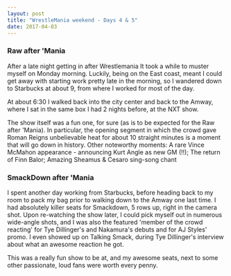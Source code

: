 ```yaml
---
layout: post
title: "WrestleMania weekend - Days 4 & 5"
date: 2017-04-03
---
```


### Raw after 'Mania

After a late night getting in after Wrestlemania It took a while to muster myself on Monday morning. Luckily, being on the East coast, meant I could get away with starting work pretty late in the morning, so I wandered down to Starbucks at about 9, from where I worked for most of the day.

At about 6:30 I walked back into the city center and back to the Amway, where I sat in the same box I had 2 nights before, at the NXT show. 

The show itself was a fun one, for sure (as is to be expected for the Raw after 'Mania). In particular, the opening segment in which the crowd gave Roman Reigns unbelievable heat for about 10 straight minutes is a moment that will go down in history. Other noteworthy moments: A rare Vince McMahon appearance - announcing Kurt Angle as new GM (!!); The return of Finn Balor; Amazing Sheamus & Cesaro sing-song chant 

### SmackDown after 'Mania

I spent another day working from Starbucks, before heading back to my room to pack my bag prior to walking down to the Amway one last time. I had absolutely killer seats for Smackdown, 5 rows up, right in the camera shot. Upon re-watching the show later, I could pick myself out in numerous wide-angle shots, and I was also the featured 'member of the crowd reacting' for Tye Dillinger's and Nakamura's debuts and for AJ Styles' promo. I even showed up on Talking Smack, during Tye Dillinger's interview about what an awesome reaction he got. 

This was a really fun show to be at, and my awesome seats, next to some other passionate, loud fans were worth every penny. 


